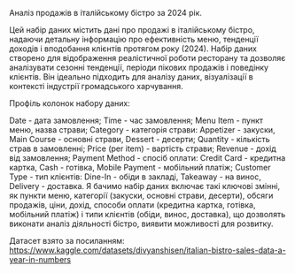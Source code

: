 Аналіз продажів в італійському бістро за 2024 рік.

Цей набір даних містить дані про продажі в італійському бістро, надаючи детальну інформацію про ефективність меню, тенденції доходів і вподобання клієнтів протягом року (2024). Набір даних створено для відображення реалістичної роботи ресторану та дозволяє аналізувати сезонні тенденції, періоди пікових продажів і поведінку клієнтів. Він ідеально підходить для аналізу даних, візуалізації в контексті індустрії громадського харчування.

Профіль колонок набору даних:

Date - дата замовлення;
Time - час замовлення;
Menu Item - пункт меню, назва страви;
Category - категорія страви:
Appetizer - закуски,
Main Course - основні страви,
Dessert - десерти;
Quantity - кількість страв в замовленні;
Price (per item) - вартість страви;
Revenue - дохід від замовлення;
Payment Method - спосіб оплати:
Credit Card - кредитна картка,
Cash - готівка,
Mobile Payment - мобільний платіж;
Customer Type - тип клієнтів:
Dine-In - обіди в закладі,
Takeaway - на винос,
Delivery - доставка.
Я бачимо набір даних включає такі ключові змінні, як пункти меню, категорії (закуски, основні страви, десерти), обсяги продажів, ціни, дохід, способи оплати (кредитна картка, готівка, мобільний платіж) і типи клієнтів (обіди, винос, доставка), що дозволять виконати аналіз діяльності бістро, виявити можливості для розвитку.

Датасет взято за посиланням: https://www.kaggle.com/datasets/divyanshisen/italian-bistro-sales-data-a-year-in-numbers

